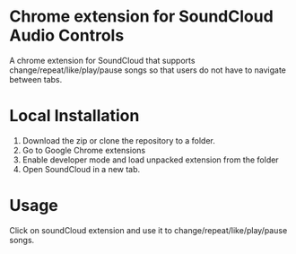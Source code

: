 # Chrome extension for SoundCloud Audio Controls

A chrome extension for SoundCloud that supports change/repeat/like/play/pause songs so that users do not have to navigate between tabs.

# Local Installation
  1. Download the zip or clone the repository to a folder.
  2. Go to Google Chrome extensions
  3. Enable developer mode and load unpacked extension from the folder
  4. Open SoundCloud in a new tab.

# Usage
Click on soundCloud extension and use it to change/repeat/like/play/pause songs.
